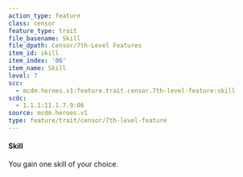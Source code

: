 ```yaml
---
action_type: feature
class: censor
feature_type: trait
file_basename: Skill
file_dpath: Censor/7th-Level Features
item_id: skill
item_index: '06'
item_name: Skill
level: 7
scc:
  - mcdm.heroes.v1:feature.trait.censor.7th-level-feature:skill
scdc:
  - 1.1.1:11.1.7.9:06
source: mcdm.heroes.v1
type: feature/trait/censor/7th-level-feature
---
```


#### Skill

You gain one skill of your choice.
